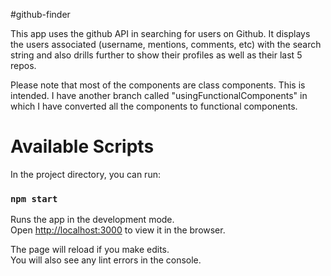 #github-finder

This app uses the github API in searching for users on Github. It displays the users associated (username, mentions, comments, etc) with the search string and also drills further to show their profiles as well as their last 5 repos.

Please note that most of the components are class components. This is intended. I have another branch called "usingFunctionalComponents" in which I have converted all the components to functional components.

# Available Scripts

In the project directory, you can run:

### `npm start`

Runs the app in the development mode.\
Open [http://localhost:3000](http://localhost:3000) to view it in the browser.

The page will reload if you make edits.\
You will also see any lint errors in the console.
